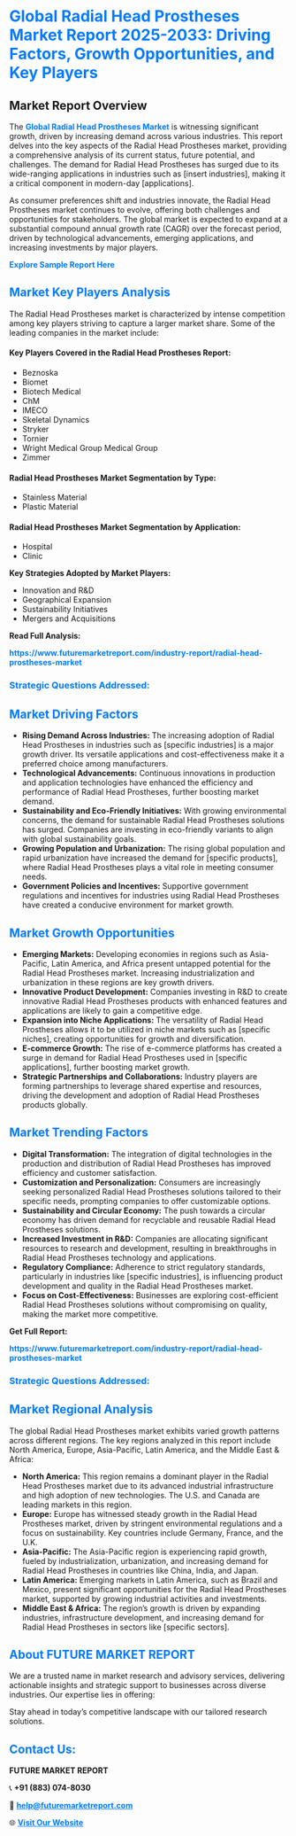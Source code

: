 <h1 style="color: #007BFF;">Global Radial Head Prostheses Market Report 2025-2033: Driving Factors, Growth Opportunities, and Key Players</h1>

<section id="overview">
<h2>Market Report Overview</h2>
<p>The <a href="https://www.futuremarketreport.com/industry-report/radial-head-prostheses-market" style="color: #007BFF; text-decoration: none;"><strong>Global Radial Head Prostheses Market</strong></a> is witnessing significant growth, driven by increasing demand across various industries. This report delves into the key aspects of the Radial Head Prostheses market, providing a comprehensive analysis of its current status, future potential, and challenges. The demand for Radial Head Prostheses has surged due to its wide-ranging applications in industries such as [insert industries], making it a critical component in modern-day [applications].</p>
<p>As consumer preferences shift and industries innovate, the Radial Head Prostheses market continues to evolve, offering both challenges and opportunities for stakeholders. The global market is expected to expand at a substantial compound annual growth rate (CAGR) over the forecast period, driven by technological advancements, emerging applications, and increasing investments by major players.</p>
</section>

<section id="overview">
<p><a href="https://www.futuremarketreport.com/request-sample/reportId=55753" style="color: #007BFF; text-decoration: none;"><strong>Explore Sample Report Here</strong></a></p>
</section>

<section id="key-players">
<h2 style="color: #007BFF;">Market Key Players Analysis</h2>
<p>The Radial Head Prostheses market is characterized by intense competition among key players striving to capture a larger market share. Some of the leading companies in the market include:</p>
<h4>Key Players Covered in the Radial Head Prostheses Report:</h4>
<ul><li>Beznoska</li><li>Biomet</li><li>Biotech Medical</li><li>ChM</li><li>IMECO</li><li>Skeletal Dynamics</li><li>Stryker</li><li>Tornier</li><li>Wright Medical Group Medical Group</li><li>Zimmer</li></ul>
<h4>Radial Head Prostheses Market Segmentation by Type:</h4>
<ul><li>Stainless Material</li><li>Plastic Material</li></ul>

<h4>Radial Head Prostheses Market Segmentation by Application:</h4>
<ul><li>Hospital</li><li>Clinic</li></ul>
<p><strong>Key Strategies Adopted by Market Players:</strong></p>
<ul>
<li>Innovation and R&D</li>
<li>Geographical Expansion</li>
<li>Sustainability Initiatives</li>
<li>Mergers and Acquisitions</li>
</ul>
</section>

<section>
<p><strong>Read Full Analysis: </strong></p><a href="https://www.futuremarketreport.com/industry-report/radial-head-prostheses-market" style="color: #007BFF; text-decoration: none;"><strong>https://www.futuremarketreport.com/industry-report/radial-head-prostheses-market</strong></a>
<h3 style="color: #007BFF;">Strategic Questions Addressed:</h3>
</section>

<section id="driving-factors">
<h2 style="color: #007BFF;">Market Driving Factors</h2>
<ul>
<li><strong>Rising Demand Across Industries:</strong> The increasing adoption of Radial Head Prostheses in industries such as [specific industries] is a major growth driver. Its versatile applications and cost-effectiveness make it a preferred choice among manufacturers.</li>
<li><strong>Technological Advancements:</strong> Continuous innovations in production and application technologies have enhanced the efficiency and performance of Radial Head Prostheses, further boosting market demand.</li>
<li><strong>Sustainability and Eco-Friendly Initiatives:</strong> With growing environmental concerns, the demand for sustainable Radial Head Prostheses solutions has surged. Companies are investing in eco-friendly variants to align with global sustainability goals.</li>
<li><strong>Growing Population and Urbanization:</strong> The rising global population and rapid urbanization have increased the demand for [specific products], where Radial Head Prostheses plays a vital role in meeting consumer needs.</li>
<li><strong>Government Policies and Incentives:</strong> Supportive government regulations and incentives for industries using Radial Head Prostheses have created a conducive environment for market growth.</li>
</ul>
</section>

<section id="growth-opportunities">
<h2 style="color: #007BFF;">Market Growth Opportunities</h2>
<ul>
<li><strong>Emerging Markets:</strong> Developing economies in regions such as Asia-Pacific, Latin America, and Africa present untapped potential for the Radial Head Prostheses market. Increasing industrialization and urbanization in these regions are key growth drivers.</li>
<li><strong>Innovative Product Development:</strong> Companies investing in R&D to create innovative Radial Head Prostheses products with enhanced features and applications are likely to gain a competitive edge.</li>
<li><strong>Expansion into Niche Applications:</strong> The versatility of Radial Head Prostheses allows it to be utilized in niche markets such as [specific niches], creating opportunities for growth and diversification.</li>
<li><strong>E-commerce Growth:</strong> The rise of e-commerce platforms has created a surge in demand for Radial Head Prostheses used in [specific applications], further boosting market growth.</li>
<li><strong>Strategic Partnerships and Collaborations:</strong> Industry players are forming partnerships to leverage shared expertise and resources, driving the development and adoption of Radial Head Prostheses products globally.</li>
</ul>
</section>

<section id="trending-factors">
<h2 style="color: #007BFF;">Market Trending Factors</h2>
<ul>
<li><strong>Digital Transformation:</strong> The integration of digital technologies in the production and distribution of Radial Head Prostheses has improved efficiency and customer satisfaction.</li>
<li><strong>Customization and Personalization:</strong> Consumers are increasingly seeking personalized Radial Head Prostheses solutions tailored to their specific needs, prompting companies to offer customizable options.</li>
<li><strong>Sustainability and Circular Economy:</strong> The push towards a circular economy has driven demand for recyclable and reusable Radial Head Prostheses solutions.</li>
<li><strong>Increased Investment in R&D:</strong> Companies are allocating significant resources to research and development, resulting in breakthroughs in Radial Head Prostheses technology and applications.</li>
<li><strong>Regulatory Compliance:</strong> Adherence to strict regulatory standards, particularly in industries like [specific industries], is influencing product development and quality in the Radial Head Prostheses market.</li>
<li><strong>Focus on Cost-Effectiveness:</strong> Businesses are exploring cost-efficient Radial Head Prostheses solutions without compromising on quality, making the market more competitive.</li>
</ul>
</section>

<section>
<p><strong>Get Full Report: </strong></p><a href="https://www.futuremarketreport.com/industry-report/radial-head-prostheses-market" style="color: #007BFF; text-decoration: none;"><strong>https://www.futuremarketreport.com/industry-report/radial-head-prostheses-market</strong></a>
<h3 style="color: #007BFF;">Strategic Questions Addressed:</h3>
</section>


<section id="regional-analysis">
<h2 style="color: #007BFF;">Market Regional Analysis</h2>
<p>The global Radial Head Prostheses market exhibits varied growth patterns across different regions. The key regions analyzed in this report include North America, Europe, Asia-Pacific, Latin America, and the Middle East & Africa:</p>
<ul>
<li><strong>North America:</strong> This region remains a dominant player in the Radial Head Prostheses market due to its advanced industrial infrastructure and high adoption of new technologies. The U.S. and Canada are leading markets in this region.</li>
<li><strong>Europe:</strong> Europe has witnessed steady growth in the Radial Head Prostheses market, driven by stringent environmental regulations and a focus on sustainability. Key countries include Germany, France, and the U.K.</li>
<li><strong>Asia-Pacific:</strong> The Asia-Pacific region is experiencing rapid growth, fueled by industrialization, urbanization, and increasing demand for Radial Head Prostheses in countries like China, India, and Japan.</li>
<li><strong>Latin America:</strong> Emerging markets in Latin America, such as Brazil and Mexico, present significant opportunities for the Radial Head Prostheses market, supported by growing industrial activities and investments.</li>
<li><strong>Middle East & Africa:</strong> The region’s growth is driven by expanding industries, infrastructure development, and increasing demand for Radial Head Prostheses in sectors like [specific sectors].</li>
</ul>
</section>

<footer>
<h2 style="color: #007BFF;">About FUTURE MARKET REPORT</h2>
<p>We are a trusted name in market research and advisory services, delivering actionable insights and strategic support to businesses across diverse industries. Our expertise lies in offering:</p>

<p>Stay ahead in today’s competitive landscape with our tailored research solutions.</p>

<h2 style="color: #007BFF;">Contact Us:</h2>
<p><strong>FUTURE MARKET REPORT</strong></p>
<p>📞 <strong>+91 (883) 074-8030</strong></p>
<p>📧 <strong><a href="mailto:help@futuremarketreport.com" style="color: #007BFF;">help@futuremarketreport.com</a></strong></p>
<p>🌐 <strong><a href="https://www.futuremarketreport.com/" style="color: #007BFF;">Visit Our Website</a></strong></p>
</footer>